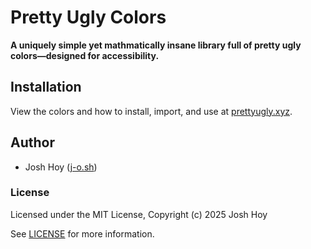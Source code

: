 # Pretty Ugly Colors

**A uniquely simple yet mathmatically insane library full of pretty ugly colors—designed for accessibility.**

## Installation

View the colors and how to install, import, and use at [prettyugly.xyz](https://prettyugly.xyz).

## Author

- Josh Hoy ([j-o.sh](https://j-o.sh))

### License

Licensed under the MIT License, Copyright (c) 2025 Josh Hoy

See [LICENSE](./LICENSE) for more information.
